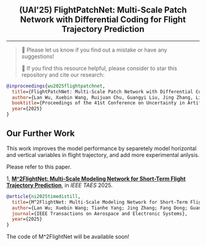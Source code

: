 <div align="center">
  <h2><b> (UAI'25) FlightPatchNet: Multi-Scale Patch Network with Differential Coding for Flight Trajectory Prediction </b></h2>
</div>

---
>
> 🙋 Please let us know if you find out a mistake or have any suggestions!
> 
> 🌟 If you find this resource helpful, please consider to star this repository and cite our research:

```bibtex
@inproceedings{wu2025flightpatchnet,
  title={FlightPatchNet: Multi-Scale Patch Network with Differential Coding for Flight Trajectory Prediction},
  author={Lan Wu, Xuebin Wang, Ruijuan Chu, Guangyi Liu, Jing Zhang, Linyu Wang},
  booktitle={Proceedings of the 41st Conference on Uncertainty in Artificial Intelligence},
  year={2025}
}
```

## Our Further Work
This work improves the model performance by separetely model horizontal and vertical variables in flight trajectory, and add more experimental anlysis.

Please refer to this paper.

1, [**M^2FlightNet: Multi-Scale Modeling Network for Short-Term Flight Trajectory Prediction**]([https://arxiv.org/abs/2502.15016](https://ieeexplore.ieee.org/document/11024155)), in *IEEE TAES* 2025.


```bibtex
@article{ni2025timedistill,
  title={M^2FlightNet: Multi-Scale Modeling Network for Short-Term Flight Trajectory Prediction},
  author={Lan Wu; Xuebin Wang; Tianhe Yang; Jing Zhang; Fang Dong; Guangyi Liu;Ruijuan Chu;Linyu Wang},
  journal={IEEE Transactions on Aerospace and Electronic Systems},
  year={2025}
}
```
The code of M^2FlightNet will be available soon!
